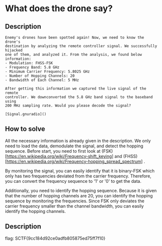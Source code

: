 # What does the drone say?

## Description

```
Enemy's drones have been spotted again! Now, we need to know the drone's
destination by analyzing the remote controller signal. We successfully hijacked
one of them, and analyzed it. From the analysis, we found below information:
- Modulation: FHSS-FSK
- Frequency Band: 5.8 GHz
- Minimum Carrier Frequency: 5.8025 GHz
- Number of Hopping Channels: 20
- Bandwidth of Each Channel: 5 MHz

After getting this information we captured the live signal of the remote
controller. We downconverted the 5.8 GHz band signal to the baseband using
200 MHz sampling rate. Would you please decode the signal?

[Signal.gnuradio]()

```

## How to solve

All the necessary information is already given in the description. We only need
to load the data, demodulate the signal, and detect the hopping sequence. Before
start, you need to first look at
(FSK)[https://en.wikipedia.org/wiki/Frequency-shift_keying] and
(FHSS)[https://en.wikipedia.org/wiki/Frequency-hopping_spread_spectrum] .

By monitoring the signal, you can easily identify that it is binary-FSK which
only has two frequencies deviated from the carrier frequency. Therefore, you can
convert the frequency sequence to '1' or '0' to get the data.

Additionally, you need to identify the hopping sequence. Because it is given
that the number of hopping channels are 20, you can identify the hopping
sequence by monitoring the frequencies. Since FSK only deviates the carrier
frequency smaller than the channel bandwidth, you can easily identify the
hopping channels.


## Description
flag: SCTF{9cc184d92ce0adfb805875ed75ff7f10}
